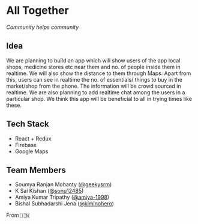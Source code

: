 # All Together

_Community helps community_

## Idea

We are planning to build an app which will show users of the app local shops, medicine stores etc near them and no. of people inside them in realtime. We will also show the distance to them through Maps.
Apart from this, users can see in realtime the no. of essentials/ things to buy in the market/shop from the phone. The information will be crowd sourced in realtime. 
We are also planning to add realtime chat among the users in a particular shop.
We think this app will be beneficial to all in trying times like these.

## Tech Stack
- React + Redux
- Firebase
- Google Maps

## Team Members
- Soumya Ranjan Mohanty ([@geekysrm](https://www.github.com/@geekysrm))
- K Sai Kishan ([@sonu12485](https://www.github.com/@sonu12485))
- Amiya Kumar Tripathy ([@amiya-1998](https://www.github.com/@amiya-1998))
- Bishal Subhadarshi Jena ([@kiminohero](https://www.github.com/@kiminohero))

From :india:

